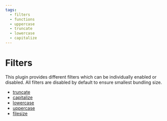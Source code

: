 ```yaml
---
tags:
  - filters
  - functions
  - uppercase
  - truncate
  - lowercase
  - capitalize
---
```


# Filters

This plugin provides different filters which can be individually enabled or disabled.
All filters are disabled by default to ensure smallest bundling size.

- [truncate](/filters/truncate/)
- [capitalize](/filters/capitalize/)
- [lowercase](/filters/lowercase/)
- [uppercase](/filters/uppercase/)
- [filesize](/filters/filesize/)
